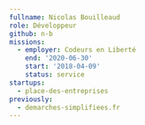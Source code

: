 ```yaml
---
fullname: Nicolas Bouilleaud
role: Développeur
github: n-b
missions:
  - employer: Codeurs en Liberté
    end: '2020-06-30'
    start: '2018-04-09'
    status: service
startups:
  - place-des-entreprises
previously:
  - demarches-simplifiees.fr
---
```


